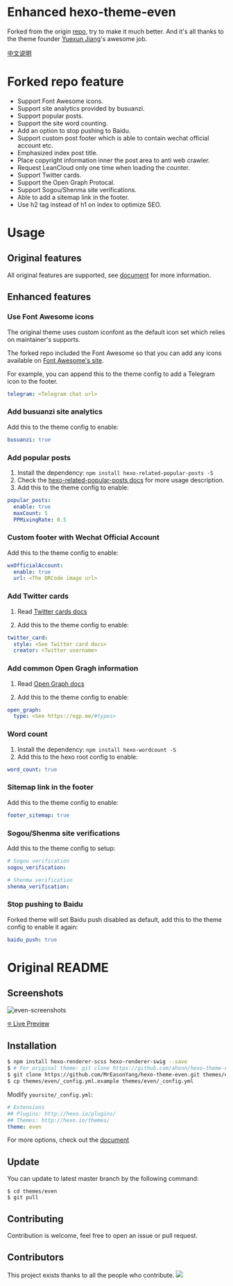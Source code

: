 # Enhanced hexo-theme-even
Forked from the origin [repo](https://github.com/ahonn/hexo-theme-even), try to make it much better. And it's all thanks to the theme founder [Yuexun Jiang](https://github.com/ahonn)'s awesome job.

[中文说明](https://easonyang.com/2021/08/01/enhanced-hexo-theme-even/)

# Forked repo feature
- Support Font Awesome icons.
- Support site analytics provided by busuanzi.
- Support popular posts.
- Support the site word counting.
- Add an option to stop pushing to Baidu.
- Support custom post footer which is able to contain wechat official account etc.
- Emphasized index post title.
- Place copyright information inner the post area to anti web crawler.
- Request LeanCloud only one time when loading the counter.
- Support Twitter cards.
- Support the Open Graph Protocal.
- Support Sogou/Shenma site verifications.
- Able to add a sitemap link in the footer.
- Use h2 tag instead of h1 on index to optimize SEO.

# Usage
## Original features
All original features are supported, see [document](https://github.com/ahonn/hexo-theme-even/wiki) for more information.

## Enhanced features
### Use Font Awesome icons
The original theme uses custom iconfont as the default icon set which relies on maintainer's supports.

The forked repo included the Font Awesome so that you can add any icons available on [Font Awesome's site](https://fontawesome.com/).

For example, you can append this to the theme config to add a Telegram icon to the footer.
```yaml
telegram: <Telegram chat url>
```

### Add busuanzi site analytics
Add this to the theme config to enable:
```yaml
busuanzi: true
```

### Add popular posts
1. Install the dependency: `npm install hexo-related-popular-posts -S`
2. Check the [hexo-related-popular-posts docs](https://github.com/tea3/hexo-related-popular-posts) for more usage description.
3. Add this to the theme config to enable:
```yaml
popular_posts:
  enable: true
  maxCount: 5
  PPMixingRate: 0.5
```

### Custom footer with Wechat Official Account
Add this to the theme config to enable:
```yaml
wxOfficialAccount:
  enable: true
  url: <The QRCode image url>
```

### Add Twitter cards
1. Read [Twitter cards docs](https://developer.twitter.com/en/docs/twitter-for-websites/cards/overview/abouts-cards)

2. Add this to the theme config to enable:
```yaml
twitter_card:
  style: <See Twitter card docs>
  creator: <Twitter username>
```

### Add common Open Gragh information
1. Read [Open Graph docs](https://ogp.me/)

2. Add this to the theme config to enable:
```yaml
open_graph:
  type: <See https://ogp.me/#types>
```

### Word count
1. Install the dependency: `npm install hexo-wordcount -S`
2. Add this to the hexo root config to enable:
```yaml
word_count: true
```

### Sitemap link in the footer
Add this to the theme config to enable:
```yaml
footer_sitemap: true
```

### Sogou/Shenma site verifications
Add this to the theme config to setup:
```yaml
# Sogou verification
sogou_verification:

# Shenma verification
shenma_verification: 
```

### Stop pushing to Baidu
Forked theme will set Baidu push disabled as default, add this to the theme config to enable it again:
```yaml
baidu_push: true
```

# Original README
## Screenshots
![even-screenshots](https://ahonn-me.oss-cn-beijing.aliyuncs.com/images/55iw9.png)

[🔯 Live Preview](https://ahonn.github.io/hexo-theme-even/)

## Installation
```bash
$ npm install hexo-renderer-scss hexo-renderer-swig --save
$ # For original theme: git clone https://github.com/ahonn/hexo-theme-even themes/even
$ git clone https://github.com/MrEasonYang/hexo-theme-even.git themes/even
$ cp themes/even/_config.yml.example themes/even/_config.yml
```

Modify `yoursite/_config.yml`:

```yaml
# Extensions
## Plugins: http://hexo.io/plugins/
## Themes: http://hexo.io/themes/
theme: even
```

For more options, check out the [document](https://github.com/ahonn/hexo-theme-even/wiki)

## Update
You can update to latest master branch by the following command:

```base
$ cd themes/even
$ git pull
```

## Contributing
Contribution is welcome, feel free to open an issue or pull request.

## Contributors

This project exists thanks to all the people who contribute.
<a href="https://github.com/ahonn/hexo-theme-even/graphs/contributors"><img src="https://opencollective.com/hexo-theme-even/contributors.svg?width=890&button=false" /></a>
